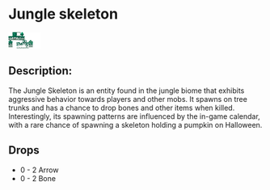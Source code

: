 
# Jungle skeleton
![jungle_skeleton.png](../../images/jungle_skeleton.png) 

## Description:
The Jungle Skeleton is an entity found in the jungle biome that exhibits aggressive behavior towards players and other mobs. It spawns on tree trunks and has a chance to drop bones and other items when killed. Interestingly, its spawning patterns are influenced by the in-game calendar, with a rare chance of spawning a skeleton holding a pumpkin on Halloween.

## Drops
 - 0 - 2 Arrow
 - 0 - 2 Bone
